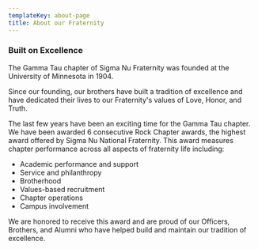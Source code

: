 ```yaml
---
templateKey: about-page
title: About our Fraternity
---
```

### Built on Excellence

The Gamma Tau chapter of Sigma Nu Fraternity was founded at the University of Minnesota in 1904.

Since our founding, our brothers have built a tradition of excellence and have dedicated their lives to our Fraternity's values of Love, Honor, and Truth.

The last few years have been an exciting time for the Gamma Tau chapter. We have been awarded 6 consecutive Rock Chapter awards, the highest award offered by Sigma Nu National Fraternity. This award measures chapter performance across all aspects of fraternity life including:
* Academic performance and support
* Service and philanthropy
* Brotherhood
* Values-based recruitment
* Chapter operations
* Campus involvement

We are honored to receive this award and are proud of our Officers, Brothers, and Alumni who have helped build and maintain our tradition of excellence.
